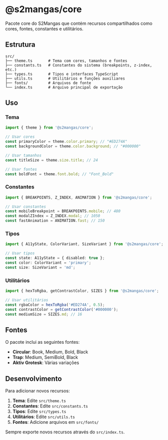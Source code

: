 # @s2mangas/core

Pacote core do S2Mangas que contém recursos compartilhados como cores, fontes, constantes e utilitários.

## Estrutura

```
src/
├── theme.ts       # Tema com cores, tamanhos e fontes
├── constants.ts   # Constantes do sistema (breakpoints, z-index, etc.)
├── types.ts       # Tipos e interfaces TypeScript
├── utils.ts       # Utilitários e funções auxiliares
├── fonts/         # Arquivos de fonte
└── index.ts       # Arquivo principal de exportação
```

## Uso

### Tema
```typescript
import { theme } from '@s2mangas/core';

// Usar cores
const primaryColor = theme.color.primary; // "#ED274A"
const backgroundColor = theme.color.background; // "#000000"

// Usar tamanhos
const titleSize = theme.size.title; // 24

// Usar fontes
const boldFont = theme.font.bold; // "Font_Bold"
```

### Constantes
```typescript
import { BREAKPOINTS, Z_INDEX, ANIMATION } from '@s2mangas/core';

// Usar constantes
const mobileBreakpoint = BREAKPOINTS.mobile; // 480
const modalZIndex = Z_INDEX.modal; // 1050
const fastAnimation = ANIMATION.fast; // 150
```

### Tipos
```typescript
import { A11yState, ColorVariant, SizeVariant } from '@s2mangas/core';

// Usar tipos
const state: A11yState = { disabled: true };
const color: ColorVariant = 'primary';
const size: SizeVariant = 'md';
```

### Utilitários
```typescript
import { hexToRgba, getContrastColor, SIZES } from '@s2mangas/core';

// Usar utilitários
const rgbaColor = hexToRgba('#ED274A', 0.5);
const contrastColor = getContrastColor('#000000');
const mediumSize = SIZES.md; // 16
```

## Fontes

O pacote inclui as seguintes fontes:
- **Circular**: Book, Medium, Bold, Black
- **Trap**: Medium, SemiBold, Black
- **Aktiv Grotesk**: Várias variações

## Desenvolvimento

Para adicionar novos recursos:

1. **Tema**: Edite `src/theme.ts`
2. **Constantes**: Edite `src/constants.ts`
3. **Tipos**: Edite `src/types.ts`
4. **Utilitários**: Edite `src/utils.ts`
5. **Fontes**: Adicione arquivos em `src/fonts/`

Sempre exporte novos recursos através do `src/index.ts`.
